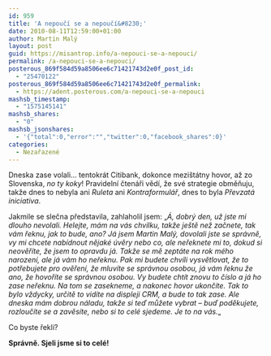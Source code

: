```yaml
---
id: 959
title: 'A nepoučí se a nepoučí&#8230;'
date: 2010-08-11T12:59:00+01:00
author: Martin Malý
layout: post
guid: https://misantrop.info/a-nepouci-se-a-nepouci/
permalink: /a-nepouci-se-a-nepouci/
posterous_869f584d59a8506ee6c71421743d2e0f_post_id:
  - "25470122"
posterous_869f584d59a8506ee6c71421743d2e0f_permalink:
  - https://adent.posterous.com/a-nepouci-se-a-nepouci
mashsb_timestamp:
  - "1575145141"
mashsb_shares:
  - "0"
mashsb_jsonshares:
  - '{"total":0,"error":"","twitter":0,"facebook_shares":0}'
categories:
  - Nezařazené
---
```

Dneska zase volali&#8230; tentokr&aacute;t Citibank, dokonce mezi&scaron;t&aacute;tny hovor, až zo Slovenska, _no ty koky_! Pravideln&iacute; čten&aacute;ři věd&iacute;, že sv&eacute; strategie obměňuju, takže dnes to nebyla ani _Ruleta_ ani _Kontraformul&aacute;ř_, dnes to byla _Převzat&aacute; iniciativa_.

Jakmile se slečna představila, zahlaholil jsem: &#8222;_&Aacute;, dobr&yacute; den, už jste mi dlouho nevolali. Helejte, m&aacute;m na v&aacute;s chvilku, takže je&scaron;tě než začnete, tak v&aacute;m řeknu, jak to bude, ano? J&aacute; jsem Martin Mal&yacute;, dovolali jste se spr&aacute;vně, vy mi chcete nab&iacute;dnout nějak&eacute; &uacute;věry nebo co, ale neřeknete mi to, dokud si neověř&iacute;te, že jsem to opravdu j&aacute;. Takže se mě zept&aacute;te na rok m&eacute;ho narozen&iacute;, ale j&aacute; v&aacute;m ho neřeknu. Pak mi budete chv&iacute;li vysvětlovat, že to potřebujete pro ověřen&iacute;, že mluv&iacute;te se spr&aacute;vnou osobou, j&aacute; v&aacute;m řeknu že ano, že hovoř&iacute;te se spr&aacute;vnou osobou. Vy budete cht&iacute;t znovu to č&iacute;slo a j&aacute; ho zase neřeknu. Na tom se zasekneme, a nakonec hovor ukonč&iacute;te. Tak to bylo vždycky, určitě to vid&iacute;te na displeji CRM, a bude to tak zase. Ale dneska m&aacute;m dobrou n&aacute;ladu, takže si teď můžete vybrat &#8211; buď poděkujete, rozlouč&iacute;te se a zavěs&iacute;te, nebo si to cel&eacute; sjedeme. Je to na v&aacute;s._&#8222;

Co byste řekli?

**Spr&aacute;vně. Sjeli jsme si to cel&eacute;!**